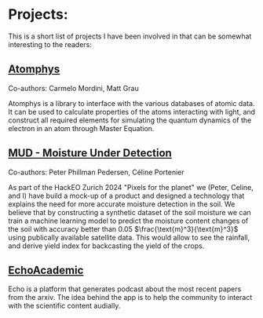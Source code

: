 # Projects:
This is a short list of projects I have been involved in that can be somewhat interesting to the readers:

## [Atomphys](https://github.com/tiqi-group/atomphys/tree/tiqi-main)

Co-authors: Carmelo Mordini, Matt Grau

Atomphys is a library to interface with the various databases of atomic data. It can be used to calculate properties of the atoms interacting with light, and construct all required elements for simulating the quantum dynamics of the electron in an atom through Master Equation.

## [MUD - Moisture Under Detection](https://itsmud.com)

Co-authors: Peter Phillman Pedersen, Céline Portenier

As part of the HackEO Zurich 2024 "Pixels for the planet" we (Peter, Celine, and I) have build a mock-up of a product and designed a technology that explains the need for more accurate moisture detection in the soil. We believe that by constructing a synthetic dataset of the soil moisture we can train a machine learning model to predict the moisture content changes of the soil with accuracy better than 0.05 $\frac{\text{m}^3}{\text{m}^3}$ using publically available satellite data. This would allow to see the rainfall, and derive yield index for backcasting the yield of the crops.

## [EchoAcademic](https://www.echoecho.org)

Echo is a platform that generates podcast about the most recent papers from the arxiv. The idea behind the app is to help the community to interact with the scientific content audially. 



